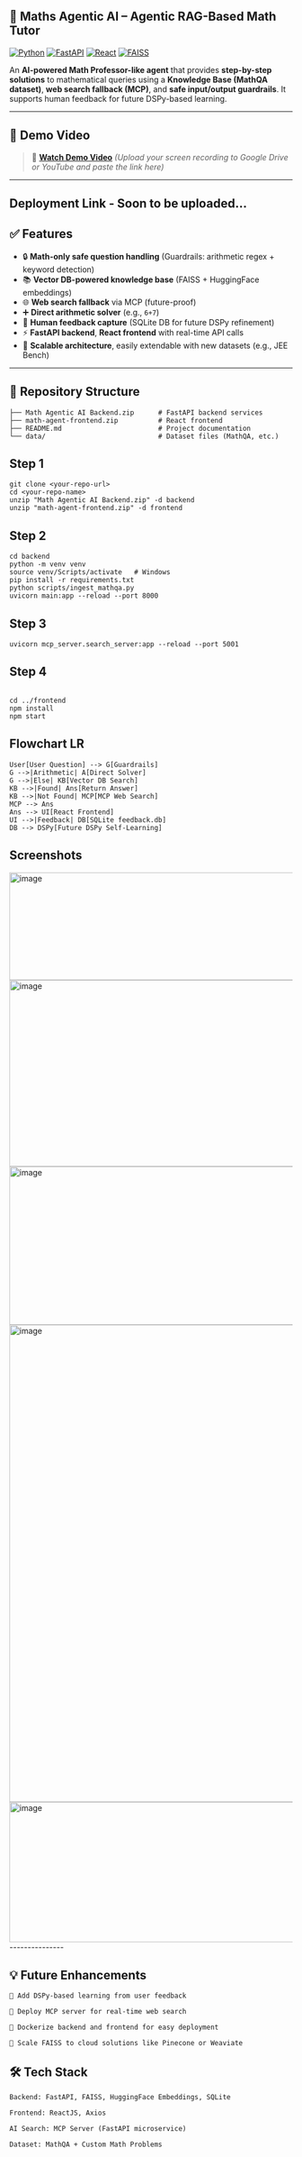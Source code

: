  🧮 Maths Agentic AI – Agentic RAG-Based Math Tutor
 --------------------------------------------------

[![Python](https://img.shields.io/badge/Python-3.11-blue)]()
[![FastAPI](https://img.shields.io/badge/FastAPI-Backend-green)]()
[![React](https://img.shields.io/badge/React-Frontend-blue)]()
[![FAISS](https://img.shields.io/badge/FAISS-VectorDB-orange)]()

An **AI-powered Math Professor-like agent** that provides **step-by-step solutions** to mathematical queries using a **Knowledge Base (MathQA dataset)**, **web search fallback (MCP)**, and **safe input/output guardrails**. It supports human feedback for future DSPy-based learning.

---

## 🎥 Demo Video

> 📌 [**Watch Demo Video**](https://drive.google.com/file/d/1L7DV06kCmatxfUukYC782zgeeqaxlhA-/view?usp=sharing) *(Upload your screen recording to Google Drive or YouTube and paste the link here)*

---

## Deployment Link - Soon to be uploaded...


## ✅ Features

- 🔒 **Math-only safe question handling** (Guardrails: arithmetic regex + keyword detection)
- 📚 **Vector DB-powered knowledge base** (FAISS + HuggingFace embeddings)
- 🌐 **Web search fallback** via MCP (future-proof)
- ➕ **Direct arithmetic solver** (e.g., `6+7`)
- 📝 **Human feedback capture** (SQLite DB for future DSPy refinement)
- ⚡ **FastAPI backend**, **React frontend** with real-time API calls
- 🔄 **Scalable architecture**, easily extendable with new datasets (e.g., JEE Bench)

---

## 📂 Repository Structure

```plaintext
├── Math Agentic AI Backend.zip      # FastAPI backend services
├── math-agent-frontend.zip          # React frontend
├── README.md                        # Project documentation
└── data/                            # Dataset files (MathQA, etc.)
```
## Step 1
```plaintext
git clone <your-repo-url>
cd <your-repo-name>
unzip "Math Agentic AI Backend.zip" -d backend
unzip "math-agent-frontend.zip" -d frontend
```

## Step 2
```plaintext
cd backend
python -m venv venv
source venv/Scripts/activate   # Windows
pip install -r requirements.txt
python scripts/ingest_mathqa.py
uvicorn main:app --reload --port 8000
```

## Step 3
```plaintext
uvicorn mcp_server.search_server:app --reload --port 5001
```
## Step 4
```plaintext

cd ../frontend
npm install
npm start
```

Flowchart LR
------------

```plaintext
User[User Question] --> G[Guardrails]
G -->|Arithmetic| A[Direct Solver]
G -->|Else| KB[Vector DB Search]
KB -->|Found| Ans[Return Answer]
KB -->|Not Found| MCP[MCP Web Search]
MCP --> Ans
Ans --> UI[React Frontend]
UI -->|Feedback| DB[SQLite feedback.db]
DB --> DSPy[Future DSPy Self-Learning]
```
Screenshots
--------------
<img width="975" height="191" alt="image" src="https://github.com/user-attachments/assets/0be2b475-5d7f-4566-b258-b7aa9808e388" />
<img width="1257" height="331" alt="image" src="https://github.com/user-attachments/assets/d42027d4-cb93-4f3c-88b2-f611c8c40413" />
<img width="1198" height="281" alt="image" src="https://github.com/user-attachments/assets/efaf8bd0-32ce-4d07-97c7-67a31a810ad7" />
<img width="1394" height="847" alt="image" src="https://github.com/user-attachments/assets/d79f0ad2-9d9e-4f7b-b720-5880d25a67bb" />
<img width="1280" height="249" alt="image" src="https://github.com/user-attachments/assets/731fbc50-a85e-40c9-a9b8-f6e8ebcfc11f" />
---------------

💡 Future Enhancements
-----------------------
```plaintext
🔹 Add DSPy-based learning from user feedback

🔹 Deploy MCP server for real-time web search

🔹 Dockerize backend and frontend for easy deployment

🔹 Scale FAISS to cloud solutions like Pinecone or Weaviate

```

🛠 Tech Stack
--------------
```plaintext
Backend: FastAPI, FAISS, HuggingFace Embeddings, SQLite

Frontend: ReactJS, Axios

AI Search: MCP Server (FastAPI microservice)

Dataset: MathQA + Custom Math Problems
```
